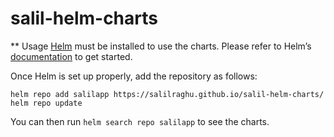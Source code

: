 # salil-helm-charts

** Usage
[Helm](https://helm.sh/) must be installed to use the charts. Please refer to Helm’s [documentation](https://helm.sh/docs/) to get started.

Once Helm is set up properly, add the repository as follows:
```
helm repo add salilapp https://salilraghu.github.io/salil-helm-charts/
helm repo update

```
You can then run `helm search repo salilapp` to see the charts.


